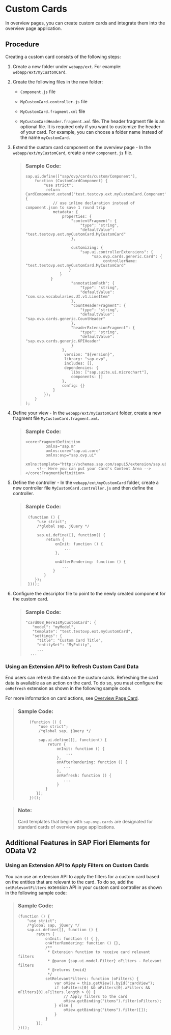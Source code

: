<!-- loio6d260f7708ca4c4a9ff45e846402aebb -->

# Custom Cards

In overview pages, you can create custom cards and integrate them into the overview page application.



<a name="loio6d260f7708ca4c4a9ff45e846402aebb__section_btg_5l3_3xb"/>

## Procedure

Creating a custom card consists of the following steps:

1.  Create a new folder under `webapp/ext`. For example: `webapp/ext/myCustomCard`.

2.  Create the following files in the new folder:

    -   `Component.js` file

    -   `MyCustomCard.controller.js` file

    -   `MyCustomCard.fragment.xml` file

    -   `MyCustomCardHeader.fragment.xml` file. The header fragment file is an optional file. It is required only if you want to customize the header of your card. For example, you can choose a folder name instead of the name `myCustomCard`.


3.  Extend the custom card component on the overview page - In the `webapp/ext/myCustomCard`, create a new `component.js` file.

    > ### Sample Code:  
    > ```
    > sap.ui.define(["sap/ovp/cards/custom/Component"],
    >     function (CustomCardComponent) {
    >         "use strict";
    >          return CardComponent.extend("test.testovp.ext.myCustomCard.Component", {
    >             // use inline declaration instead of component.json to save 1 round trip
    >             metadata: {
    >                 properties: {
    >                     "contentFragment": {
    >                         "type": "string",
    >                         "defaultValue": "test.testovp.ext.myCustomCard.MyCustomCard"
    >                     },
    > 
    >                     customizing: {
    >                         "sap.ui.controllerExtensions": {
    >                              "sap.ovp.cards.generic.Card": {
    >                                   controllerName: "test.testovp.ext.myCustomCard.MyCustomCard"
    >                    }
    >                }
    >            }
    >                     "annotationPath": {
    >                         "type": "string",
    >                         "defaultValue": "com.sap.vocabularies.UI.v1.LineItem"
    >                     },
    >                     "countHeaderFragment": {
    >                         "type": "string",
    >                         "defaultValue": "sap.ovp.cards.generic.CountHeader"
    >                     },
    >                     "headerExtensionFragment": {
    >                         "type": "string",
    >                         "defaultValue": "sap.ovp.cards.generic.KPIHeader"
    >                     }
    >                 },
    >                  version: "${version}",
    >                  library: "sap.ovp",
    >                  includes: [],
    >                  dependencies: {
    >                     libs: ["sap.suite.ui.microchart"],
    >                     components: []
    >                 },
    >                 config: {}
    >             }
    >         });
    >     }
    > );
    > ```

4.  Define your view - In the `webapp/ext/myCustomCard` folder, create a new fragment file `MyCustomCard.fragment.xml`.

    > ### Sample Code:  
    > ```
    > <core:FragmentDefinition
    >          xmlns="sap.m"
    >          xmlns:core="sap.ui.core"
    >          xmlns:ovp="sap.ovp.ui"
    >          xmlns:template="http://schemas.sap.com/sapui5/extension/sap.ui.core.template/1">
    >      <!-- Here you can put your Card's Content Area -->
    > </core:FragmentDefinition>
    > ```

5.  Define the controller - In the `webapp/ext/myCustomCard` folder, create a new controller file `MyCustomCard.controller.js` and then define the controller.

    > ### Sample Code:  
    > ```
    >  (function () {
    >      "use strict";
    >      /*global sap, jQuery */
    >     
    >      sap.ui.define([], function() {
    >          return {
    >              onInit: function () {
    >                  ...
    >              },
    >     
    >              onAfterRendering: function () {
    >                 ...
    >             }
    >         }
    >     });
    >  })();
    > 
    > ```

6.  Configure the descriptor file to point to the newly created component for the custom card.

    > ### Sample Code:  
    > ```
    > "card008_HereIsMyCustomCard": {
    >    "model": "myModel",
    >    "template": "test.testovp.ext.myCustomCard",
    >    "settings": {
    >      "title": "Custom Card Title",
    >      "entitySet": "MyEntity",
    >      ...
    >  	...
    > ```




### Using an Extension API to Refresh Custom Card Data

End users can refresh the data on the custom cards. Refreshing the card data is available as an action on the card. To do so, you must configure the `onRefresh` extension as shown in the following sample code.

For more information on card actions, see [Overview Page Card](overview-page-card-74332d5.md).

> ### Sample Code:  
> ```
>      (function () {
>          "use strict";
>          /*global sap, jQuery */
>         
>          sap.ui.define([], function() {
>              return {
>                  onInit: function () {
>                      ...
>                  },
>                  onAfterRendering: function () {
>                     ...
>                  },
>                  onRefresh: function () {
>                     ...
>                  }
>             }
>         });
>      })();
> ```

> ### Note:  
> Card templates that begin with `sap.ovp.cards` are designated for standard cards of overview page applications.



<a name="loio6d260f7708ca4c4a9ff45e846402aebb__section_yrj_pcj_p1c"/>

## Additional Features in SAP Fiori Elements for OData V2



### Using an Extension API to Apply Filters on Custom Cards

You can use an extension API to apply the filters for a custom card based on the entities that are relevant to the card. To do so, add the `setRelevantFilters` extension API in your custom card controller as shown in the following sample code:

> ### Sample Code:  
> ```
> (function () {
>     "use strict";
>     /*global sap, jQuery */
>     sap.ui.define([], function () {
>         return {
>             onInit: function () { },
>             onAfterRendering: function () {},
>             /**
>              * Extension function to receive card relevant filters
>              * @param {sap.ui.model.Filter} oFilters - Relevant filters
>              * @returns {void}
>              */
>             setRelevantFilters: function (oFilters) {
>                 var oView = this.getView().byId("cardView");
>                 if (oFilters[0] && oFilters[0].aFilters && oFilters[0].aFilters.length > 0) {
>                     // Apply filters to the card
>                     oView.getBinding("items").filter(oFilters);
>                 } else {
>                     oView.getBinding("items").filter([]);
>                 }
>             }
>         });
> })();
> 
> ```

